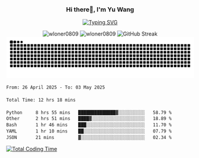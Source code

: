<h3 align="center">Hi there👋, I'm Yu Wang</h1>

<p align="center"><a href="https://git.io/typing-svg"><img src="https://readme-typing-svg.demolab.com?font=Alex+Brush&size=18&pause=1000&color=716A50&background=6F66FF00&center=true&vCenter=true&width=435&lines=To+love+oneself+is+the+beginning+of+a+lifelong+romance.+%E2%80%94+Oscar+Wilde" alt="Typing SVG" /></a></p>


<p align="center">
 <img src="https://github-readme-stats.vercel.app/api/top-langs?username=wloner0809&show_icons=true&locale=en&layout=compact" alt="wloner0809" height=120 />
 <img src="https://github-readme-stats.vercel.app/api?username=wloner0809&show_icons=true&locale=en" alt="wloner0809" height=120 />
 <img src="https://github-readme-streak-stats.herokuapp.com?user=wloner0809&theme=microsoft" alt="GitHub Streak" height=120 />
 <img src="https://github.com/Wloner0809/Wloner0809/blob/output/github-contribution-grid-snake.svg">
</p>
 
<!--START_SECTION:waka-->

```txt
From: 26 April 2025 - To: 03 May 2025

Total Time: 12 hrs 18 mins

Python     8 hrs 55 mins   ██████████████▓░░░░░░░░░░   58.79 %
Other      2 hrs 51 mins   ████▓░░░░░░░░░░░░░░░░░░░░   18.89 %
Bash       1 hr 46 mins    ███░░░░░░░░░░░░░░░░░░░░░░   11.70 %
YAML       1 hr 10 mins    ██░░░░░░░░░░░░░░░░░░░░░░░   07.79 %
JSON       21 mins         ▓░░░░░░░░░░░░░░░░░░░░░░░░   02.34 %
```

<!--END_SECTION:waka-->

[![Total Coding Time](https://wakatime.com/badge/user/3b010e91-e8bb-445f-9eac-c8ab5bc30cb6.svg)](https://wakatime.com/@3b010e91-e8bb-445f-9eac-c8ab5bc30cb6)
